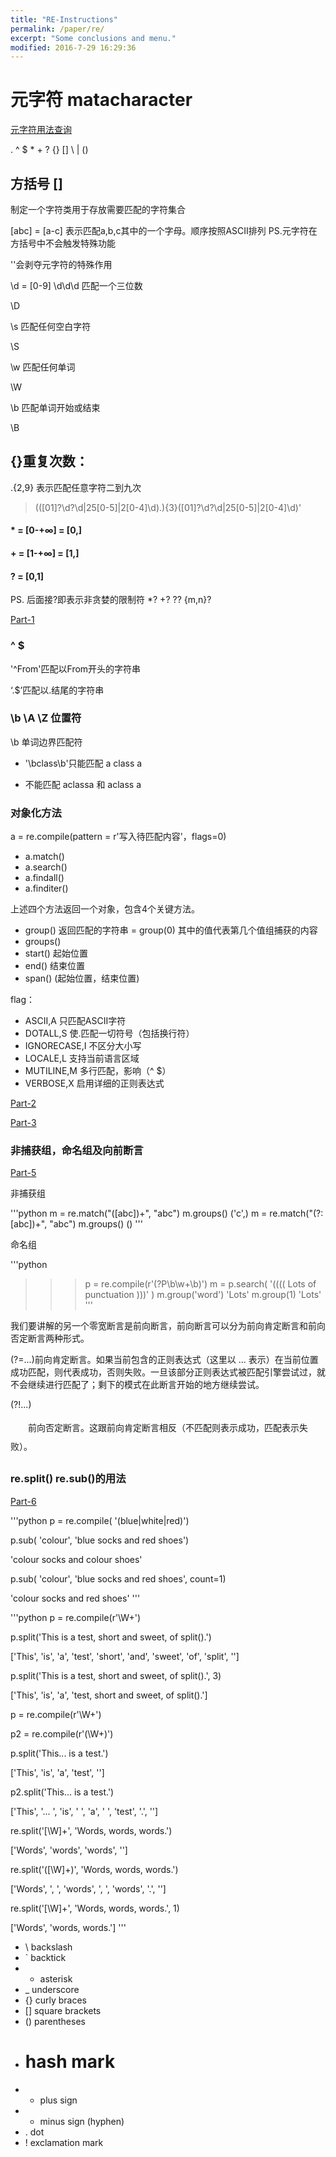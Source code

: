 ```yaml
---
title: "RE-Instructions"
permalink: /paper/re/
excerpt: "Some conclusions and menu."
modified: 2016-7-29 16:29:36
---
```


# 元字符 matacharacter
[元字符用法查询](http://bbs.fishc.com/forum.php?mod=viewthread&tid=57691&extra=page%3D1%26filter%3Dtypeid%26typeid%3D403)

. ^ $ * + ? {} [] \ | ()

## 方括号  [] 
制定一个字符类用于存放需要匹配的字符集合

[abc] = [a-c] 表示匹配a,b,c其中的一个字母。顺序按照ASCⅡ排列
PS.元字符在方括号中不会触发特殊功能

'\'会剥夺元字符的特殊作用

\d = [0-9] \d\d\d 匹配一个三位数

\D

\s 匹配任何空白字符

\S

\w 匹配任何单词

\W

\b 匹配单词开始或结束

\B

## {}重复次数：
 .{2,9} 表示匹配任意字符二到九次

> (([01]?\d?\d|25[0-5]|2[0-4]\d)\.){3}([01]?\d?\d|25[0-5]|2[0-4]\d)'

#### * = [0-+∞] = [0,]

#### + = [1-+∞] = [1,]

#### ? = [0,1]

PS. 后面接?即表示非贪婪的限制符 *? +? ?? {m,n}?

[Part-1](http://bbs.fishc.com/forum.php?mod=viewthread&tid=57073&extra=page%3D1%26filter%3Dtypeid%26typeid%3D403)

### ^  $

'^From'匹配以From开头的字符串

‘\.$’匹配以.结尾的字符串

### \b \A \Z 位置符

\b 单词边界匹配符

- '\bclass\b'只能匹配 a class a

- 不能匹配 aclassa 和 aclass a 

### 对象化方法

a = re.compile(pattern = r'写入待匹配内容'，flags=0)

- a.match()
- a.search()
- a.findall()
- a.finditer()

上述四个方法返回一个对象，包含4个关键方法。
- group() 返回匹配的字符串 = group(0) 其中的值代表第几个值组捕获的内容
- groups()
- start() 起始位置
- end()   结束位置
- span()  (起始位置，结束位置)

flag：
- ASCII,A         只匹配ASCII字符
- DOTALL,S        使.匹配一切符号（包括换行符）
- IGNORECASE,I    不区分大小写
- LOCALE,L        支持当前语言区域
- MUTILINE,M      多行匹配，影响（^ $）
- VERBOSE,X       启用详细的正则表达式

[Part-2](http://bbs.fishc.com/thread-57188-1-1.html)

[Part-3](http://bbs.fishc.com/thread-57207-1-1.html)

### 非捕获组，命名组及向前断言

[Part-5](http://bbs.fishc.com/thread-57317-1-1.html)

非捕获组

'''python
m = re.match("([abc])+", "abc")
m.groups()
('c',)
m = re.match("(?:[abc])+", "abc")
m.groups()
()
'''

命名组

'''python
>>> p = re.compile(r'(?P<word>\b\w+\b)')
>>> m = p.search( '(((( Lots of punctuation )))' )
>>> m.group('word')
'Lots'
>>> m.group(1)
'Lots'
'''

我们要讲解的另一个零宽断言是前向断言，前向断言可以分为前向肯定断言和前向否定断言两种形式。

(?=...)前向肯定断言。如果当前包含的正则表达式（这里以 ... 表示）在当前位置成功匹配，则代表成功，否则失败。一旦该部分正则表达式被匹配引擎尝试过，就不会继续进行匹配了；剩下的模式在此断言开始的地方继续尝试。

(?!...)<p style="line-height:30px;text-indent:2em;text-align:left">前向否定断言。这跟前向肯定断言相反（不匹配则表示成功，匹配表示失败）。</p>

### re.split() re.sub()的用法
[Part-6](http://bbs.fishc.com/thread-57362-1-1.html)

'''python
p = re.compile( '(blue|white|red)')

p.sub( 'colour', 'blue socks and red shoes')

'colour socks and colour shoes'

p.sub( 'colour', 'blue socks and red shoes', count=1)

'colour socks and red shoes'
'''

'''python
p = re.compile(r'\W+')

p.split('This is a test, short and sweet, of split().')

['This', 'is', 'a', 'test', 'short', 'and', 'sweet', 'of', 'split', '']

p.split('This is a test, short and sweet, of split().', 3)

['This', 'is', 'a', 'test, short and sweet, of split().']

p = re.compile(r'\W+')

p2 = re.compile(r'(\W+)')

p.split('This... is a test.')

['This', 'is', 'a', 'test', '']

p2.split('This... is a test.')

['This', '... ', 'is', ' ', 'a', ' ', 'test', '.', '']

re.split('[\W]+', 'Words, words, words.')

['Words', 'words', 'words', '']

re.split('([\W]+)', 'Words, words, words.')

['Words', ', ', 'words', ', ', 'words', '.', ''] 

re.split('[\W]+', 'Words, words, words.', 1)

['Words', 'words, words.']
'''

- \ backslash
- ` backtick
- * asterisk
- _ underscore
- {} curly braces
- [] square brackets
- () parentheses
- # hash mark
- + plus sign
- - minus sign (hyphen)
- . dot
- ! exclamation mark
